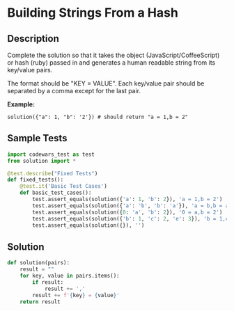 # Building Strings From a Hash


## Description
Complete the solution so that it takes the object (JavaScript/CoffeeScript) or hash (ruby) passed in and generates a human readable string from its key/value pairs. 

The format should be "KEY = VALUE". Each key/value pair should be separated by a comma except for the last pair.

**Example:**

```
solution({"a": 1, "b": '2'}) # should return "a = 1,b = 2"
```


## Sample Tests
```python
import codewars_test as test
from solution import *

@test.describe("Fixed Tests")
def fixed_tests():
    @test.it('Basic Test Cases')
    def basic_test_cases():
        test.assert_equals(solution({'a': 1, 'b': 2}), 'a = 1,b = 2')
        test.assert_equals(solution({'a': 'b', 'b': 'a'}), 'a = b,b = a')
        test.assert_equals(solution({0: 'a', 'b': 2}), '0 = a,b = 2')
        test.assert_equals(solution({'b': 1, 'c': 2, 'e': 3}), 'b = 1,c = 2,e = 3')
        test.assert_equals(solution({}), '')
```


## Solution
```python
def solution(pairs):
    result = ""
    for key, value in pairs.items():
        if result:
            result += ','
        result += f'{key} = {value}'
    return result
```
